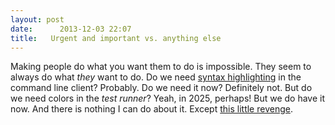 ```yaml
---
layout: post
date:      2013-12-03 22:07
title:   Urgent and important vs. anything else
---
```


Making people do what you want them to do is impossible. They seem to always do what *they* want to do. 
Do we need <a href="https://github.com/tarantool/tarantool/issues/85">syntax highlighting</a> in the command line client? Probably. Do we need it now? Definitely not. 
But do we need colors in the *test runner*? Yeah, in 2025, perhaps! But we do have it now. And there is nothing I can do about it. Except <a href="https://github.com/tarantool/tarantool/issues/149">this little revenge</a>.
